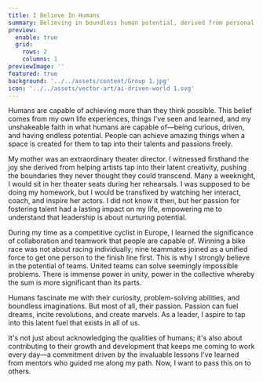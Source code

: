 ```yaml
---
title: I Believe In Humans
summary: Believing in boundless human potential, derived from personal experiences, is my driving force. I learned about nurturing potential from my mother, a theater director. Her passion for fostering talent and unlocking latent creativity profoundly impacted me. My time as a competitive cyclist in Europe reinforced the power of collective effort over individual triumph. I'm fascinated by human curiosity, problem-solving abilities, imagination, and above all, passion. As a leader, my mission is not only acknowledging these qualities but also nurturing growth, guided by lessons learned from my mentors. Now, I aim to pay it forward.
preview:
  enable: true
  grid:
    rows: 2
    columns: 1
previewImage: ''
featured: true
background: '../../assets/content/Group 1.jpg'
icon: '../../assets/vector-art/ai-driven-world 1.svg'
---
```


Humans are capable of achieving more than they think possible. This belief comes from my own life experiences, things I've seen and learned, and my unshakeable faith in what humans are capable of—being curious, driven, and having endless potential. People can achieve amazing things when a space is created for them to tap into their talents and passions freely.

My mother was an extraordinary theater director. I witnessed firsthand the joy she derived from helping artists tap into their latent creativity, pushing the boundaries they never thought they could transcend. Many a weeknight, I would sit in her theater seats during her rehearsals. I was supposed to be doing my homework, but I would be transfixed by watching her interact, coach, and inspire her actors. I did not know it then, but her passion for fostering talent had a lasting impact on my life, empowering me to understand that leadership is about nurturing potential.

During my time as a competitive cyclist in Europe, I learned the significance of collaboration and teamwork that people are capable of. Winning a bike race was not about racing individually; nine teammates joined as a unified force to get one person to the finish line first. This is why I strongly believe in the potential of teams. United teams can solve seemingly impossible problems. There is immense power in unity, power in the collective whereby the sum is more significant than its parts.

Humans fascinate me with their curiosity, problem-solving abilities, and boundless imaginations. But most of all, their passion. Passion can fuel dreams, incite revolutions, and create marvels. As a leader, I aspire to tap into this latent fuel that exists in all of us.

It's not just about acknowledging the qualities of humans; it's also about contributing to their growth and development that keeps me coming to work every day—a commitment driven by the invaluable lessons I've learned from mentors who guided me along my path. Now, I want to pass this on to others.
